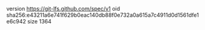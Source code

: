 version https://git-lfs.github.com/spec/v1
oid sha256:e43211a6e741f629b0eac140db88f0e732a0a615a7c4911d0d1561dfe1e6c942
size 1364
